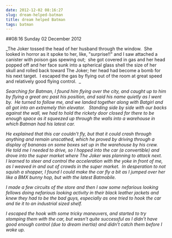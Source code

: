 ```yaml
---
date: 2012-12-02 08:16:27
slug: dream-helped-batman
title: dream helped Batman
tags: batman
---
```


##08:16 Sunday 02 December 2012

_The Joker tossed the head of her husband through the window.  She looked in horror as it spoke to her, like, "surprise!!" and I saw attached a canister with poison gas spewing out;  she got covered in gas and her head popped off and her face sunk into a spherical glass shell the size of her skull and rolled back toward The Joker; her head had become a bomb for his next target.  I escaped the gas by flying out of the room at great speed and relatively good flying control.  _

_Searching for Batman, I found him flying over the city, and caught up to him by flying a great arc past his position, and said his name quietly as I went by.  He turned to follow me, and we landed together along with Batgirl and all got into an extremely thin elevator.   Standing side by side with our backs against the wall, we had to hold the rickety door closed for there to be enough space as it squeezed up through the walls into a warehouse in which Batman had his latest car._

_He explained that this car couldn't fly, but that it could crash through anything and remain unscathed, which he proved by driving through a display of bananas on some boxes set up in the warehouse by his crew.   He told me I needed to drive, so I hopped into the car (a convertible) and drove into the super market where The Joker was planning to attack next.   I learned to steer and control the acceleration with the yoke in front of me, as I weaved in and out of crowds in the super market.  In desperation to not squish a shopper, I found I *could* make the car fly a bit as I jumped over her like a BMX bunny hop, but with the latest Batmobile._

_I made a few circuits of the store and then I saw some nefarious looking fellows doing nefarious looking activity in their black leather jackets and knew they had to be the bad guys, especially as one tried to hook the car and tie it to an industrial sized shelf._

_I escaped the hook with some tricky maneuvers, and started to try stomping them with the car, but wasn't quite successful as I didn't have good enough control (due to dream inertia) and didn't catch them before I woke up._

